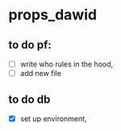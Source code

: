 # props_dawid

## to do pf:

- [ ] write who rules in the hood,
- [ ] add new file

## to do db

- [x] set up environment,
